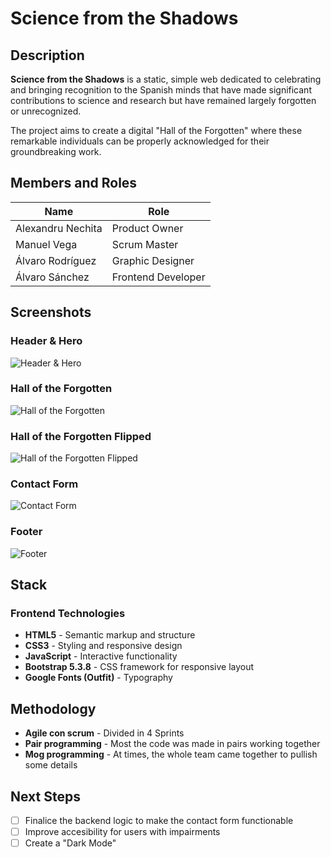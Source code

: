 # Science from the Shadows

## Description

**Science from the Shadows** is a static, simple web dedicated to celebrating and bringing recognition to the Spanish minds that have made significant contributions to science and research but have remained largely forgotten or unrecognized. 

The project aims to create a digital "Hall of the Forgotten" where these remarkable individuals can be properly acknowledged for their groundbreaking work.

## Members and Roles

| Name | Role |
|------|------|
| Alexandru Nechita | Product Owner 
| Manuel Vega | Scrum Master
| Álvaro Rodríguez | Graphic Designer
| Álvaro Sánchez | Frontend Developer

## Screenshots

### Header & Hero
![Header & Hero](https://res.cloudinary.com/diycpogap/image/upload/v1759301726/Header_xmbgsw.png)

### Hall of the Forgotten
![Hall of the Forgotten](https://res.cloudinary.com/diycpogap/image/upload/v1759301725/Main_section_re0jfr.png)

### Hall of the Forgotten Flipped
![Hall of the Forgotten Flipped](https://res.cloudinary.com/diycpogap/image/upload/v1759301726/Proyecto_nuevo_15_eh7vam.png)

### Contact Form
![Contact Form](https://res.cloudinary.com/diycpogap/image/upload/v1759301725/Contacto_l8qyxd.png)

### Footer
![Footer](https://res.cloudinary.com/diycpogap/image/upload/v1759301725/Proyecto_nuevo_14_jj1ex7.png)

## Stack

### Frontend Technologies
- **HTML5** - Semantic markup and structure
- **CSS3** - Styling and responsive design
- **JavaScript** - Interactive functionality
- **Bootstrap 5.3.8** - CSS framework for responsive layout
- **Google Fonts (Outfit)** - Typography

## Methodology
- **Agile con scrum** - Divided in 4 Sprints
- **Pair programming** - Most the code was made in pairs working together
- **Mog programming** - At times, the whole team came together to pullish some details

## Next Steps

- [ ] Finalice the backend logic to make the contact form functionable
- [ ] Improve accesibility for users with impairments
- [ ] Create a "Dark Mode"
